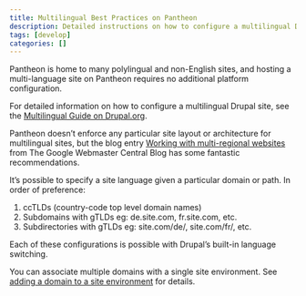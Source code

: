 ```yaml
---
title: Multilingual Best Practices on Pantheon
description: Detailed instructions on how to configure a multilingual Drupal site on Pantheon.
tags: [develop]
categories: []
---
```

Pantheon is home to many polylingual and non-English sites, and hosting a multi-language site on Pantheon requires no additional platform configuration.  

For detailed information on how to configure a multilingual Drupal site, see the [Multilingual Guide on Drupal.org](https://drupal.org/documentation/multilingual).

Pantheon doesn’t enforce any particular site layout or architecture for multilingual sites, but the blog entry [Working with multi-regional websites](http://googlewebmastercentral.blogspot.com/2010/03/working-with-multi-regional-websites.html) from The Google Webmaster Central Blog has some fantastic recommendations.  

It’s possible to specify a site language given a particular domain or path. In order of preference:

1. ccTLDs (country-code top level domain names)
2. Subdomains with gTLDs eg: de.site.com, fr.site.com, etc.
3. Subdirectories with gTLDs eg: site.com/de/, site.com/fr/, etc.

Each of these configurations is possible with Drupal’s built-in language switching.  

You can associate multiple domains with a single site environment. See [adding a domain to a site environment](/docs/domains) for details.
